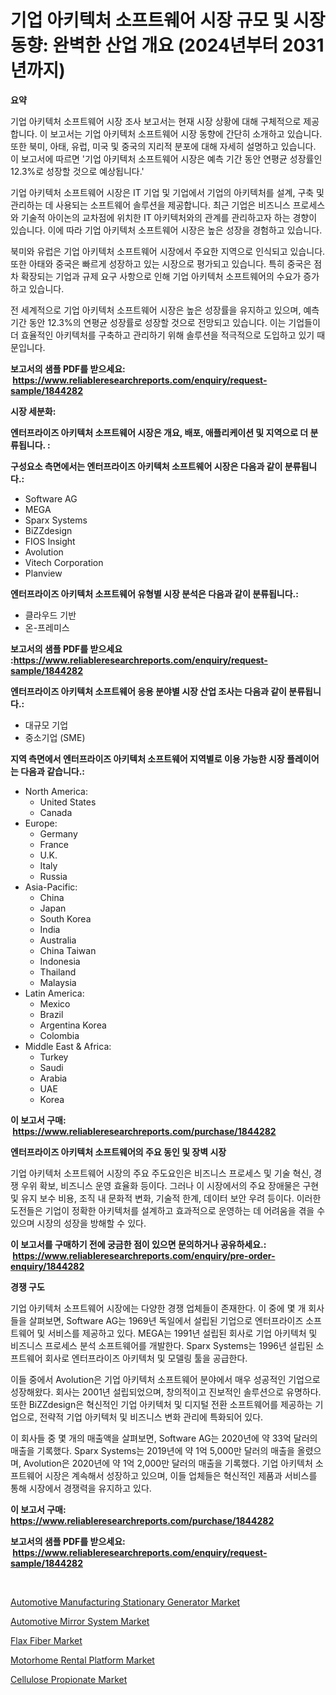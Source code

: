 <p><h1>기업 아키텍처 소프트웨어 시장 규모 및 시장 동향: 완벽한 산업 개요 (2024년부터 2031년까지)</h1></p><p><strong>요약</strong></p>
<p><p>기업 아키텍처 소프트웨어 시장 조사 보고서는 현재 시장 상황에 대해 구체적으로 제공합니다. 이 보고서는 기업 아키텍처 소프트웨어 시장 동향에 간단히 소개하고 있습니다. 또한 북미, 아태, 유럽, 미국 및 중국의 지리적 분포에 대해 자세히 설명하고 있습니다. 이 보고서에 따르면 '기업 아키텍처 소프트웨어 시장은 예측 기간 동안 연평균 성장률인 12.3%로 성장할 것으로 예상됩니다.'</p><p>기업 아키텍처 소프트웨어 시장은 IT 기업 및 기업에서 기업의 아키텍처를 설계, 구축 및 관리하는 데 사용되는 소프트웨어 솔루션을 제공합니다. 최근 기업은 비즈니스 프로세스와 기술적 아이논의 교차점에 위치한 IT 아키텍처와의 관계를 관리하고자 하는 경향이 있습니다. 이에 따라 기업 아키텍처 소프트웨어 시장은 높은 성장을 경험하고 있습니다.</p><p>북미와 유럽은 기업 아키텍처 소프트웨어 시장에서 주요한 지역으로 인식되고 있습니다. 또한 아태와 중국은 빠르게 성장하고 있는 시장으로 평가되고 있습니다. 특히 중국은 점차 확장되는 기업과 규제 요구 사항으로 인해 기업 아키텍처 소프트웨어의 수요가 증가하고 있습니다.</p><p>전 세계적으로 기업 아키텍처 소프트웨어 시장은 높은 성장률을 유지하고 있으며, 예측 기간 동안 12.3%의 연평균 성장률로 성장할 것으로 전망되고 있습니다. 이는 기업들이 더 효율적인 아키텍처를 구축하고 관리하기 위해 솔루션을 적극적으로 도입하고 있기 때문입니다.</p></p>
<p><strong>보고서의 샘플 PDF를 받으세요: &nbsp;<a href="https://www.reliableresearchreports.com/enquiry/request-sample/1844282">https://www.reliableresearchreports.com/enquiry/request-sample/1844282</a></strong></p>
<p><strong>시장 세분화:</strong></p>
<p><strong> 엔터프라이즈 아키텍처 소프트웨어 시장은 개요, 배포, 애플리케이션 및 지역으로 더 분류됩니다. :</strong></p>
<p><strong>구성요소 측면에서는 엔터프라이즈 아키텍처 소프트웨어 시장은 다음과 같이 분류됩니다.:</strong></p>
<p><ul><li>Software AG</li><li>MEGA</li><li>Sparx Systems</li><li>BiZZdesign</li><li>FIOS Insight</li><li>Avolution</li><li>Vitech Corporation</li><li>Planview</li></ul></p>
<p><strong> 엔터프라이즈 아키텍처 소프트웨어 유형별 시장 분석은 다음과 같이 분류됩니다.:</strong></p>
<p><ul><li>클라우드 기반</li><li>온-프레미스</li></ul></p>
<p><strong>보고서의 샘플 PDF를 받으세요 :<a href="https://www.reliableresearchreports.com/enquiry/request-sample/1844282">https://www.reliableresearchreports.com/enquiry/request-sample/1844282</a></strong></p>
<p><strong> 엔터프라이즈 아키텍처 소프트웨어 응용 분야별 시장 산업 조사는 다음과 같이 분류됩니다.:</strong></p>
<p><ul><li>대규모 기업</li><li>중소기업 (SME)</li></ul></p>
<p><strong>지역 측면에서 엔터프라이즈 아키텍처 소프트웨어 지역별로 이용 가능한 시장 플레이어는 다음과 같습니다.:</strong></p>
<p><ul>
    <li>
        North America:
        <ul>
            <li>United States</li>
            <li>Canada</li>
        </ul>
    </li>
    <li>
        Europe:
        <ul>
            <li>Germany</li>
            <li>France</li>
            <li>U.K.</li>
            <li>Italy</li>
            <li>Russia</li>
        </ul>
    </li>
    <li>
        Asia-Pacific:
        <ul>
            <li>China</li>
            <li>Japan</li>
            <li>South Korea</li>
            <li>India</li>
            <li>Australia</li>
            <li>China Taiwan</li>
            <li>Indonesia</li>
            <li>Thailand</li>
            <li>Malaysia</li>
        </ul>
    </li>
    <li>
        Latin America:
        <ul>
            <li>Mexico</li>
            <li>Brazil</li>
            <li>Argentina Korea</li>
            <li>Colombia</li>
        </ul>
    </li>
    <li>
        Middle East & Africa:
        <ul>
            <li>Turkey</li>
            <li>Saudi</li>
            <li>Arabia</li>
            <li>UAE</li>
            <li>Korea</li>
        </ul>
    </li>
    </ul></p>
<p><strong>이 보고서 구매: &nbsp;<a href="https://www.reliableresearchreports.com/purchase/1844282">https://www.reliableresearchreports.com/purchase/1844282</a></strong></p>
<p><strong>엔터프라이즈 아키텍처 소프트웨어의 주요 동인 및 장벽 시장</strong></p>
<p><p>기업 아키텍처 소프트웨어 시장의 주요 주도요인은 비즈니스 프로세스 및 기술 혁신, 경쟁 우위 확보, 비즈니스 운영 효율화 등이다. 그러나 이 시장에서의 주요 장애물은 구현 및 유지 보수 비용, 조직 내 문화적 변화, 기술적 한계, 데이터 보안 우려 등이다. 이러한 도전들은 기업이 정확한 아키텍처를 설계하고 효과적으로 운영하는 데 어려움을 겪을 수 있으며 시장의 성장을 방해할 수 있다.</p></p>
<p><strong>이 보고서를 구매하기 전에 궁금한 점이 있으면 문의하거나 공유하세요.: &nbsp;<a href="https://www.reliableresearchreports.com/enquiry/pre-order-enquiry/1844282">https://www.reliableresearchreports.com/enquiry/pre-order-enquiry/1844282</a></strong></p>
<p><strong>경쟁 구도</strong></p>
<p><p>기업 아키텍처 소프트웨어 시장에는 다양한 경쟁 업체들이 존재한다. 이 중에 몇 개 회사들을 살펴보면, Software AG는 1969년 독일에서 설립된 기업으로 엔터프라이즈 소프트웨어 및 서비스를 제공하고 있다. MEGA는 1991년 설립된 회사로 기업 아키텍처 및 비즈니스 프로세스 분석 소프트웨어를 개발한다. Sparx Systems는 1996년 설립된 소프트웨어 회사로 엔터프라이즈 아키텍처 및 모델링 툴을 공급한다.</p><p>이들 중에서 Avolution은 기업 아키텍처 소프트웨어 분야에서 매우 성공적인 기업으로 성장해왔다. 회사는 2001년 설립되었으며, 창의적이고 진보적인 솔루션으로 유명하다. 또한 BiZZdesign은 혁신적인 기업 아키텍처 및 디지털 전환 소프트웨어를 제공하는 기업으로, 전략적 기업 아키텍처 및 비즈니스 변화 관리에 특화되어 있다.</p><p>이 회사들 중 몇 개의 매출액을 살펴보면, Software AG는 2020년에 약 33억 달러의 매출을 기록했다. Sparx Systems는 2019년에 약 1억 5,000만 달러의 매출을 올렸으며, Avolution은 2020년에 약 1억 2,000만 달러의 매출을 기록했다. 기업 아키텍처 소프트웨어 시장은 계속해서 성장하고 있으며, 이들 업체들은 혁신적인 제품과 서비스를 통해 시장에서 경쟁력을 유지하고 있다.</p></p>
<p><strong>이 보고서 구매: &nbsp; <a href="https://www.reliableresearchreports.com/purchase/1844282">https://www.reliableresearchreports.com/purchase/1844282</a></strong></p>
<p><strong>보고서의 샘플 PDF를 받으세요: &nbsp;<a href="https://www.reliableresearchreports.com/enquiry/request-sample/1844282">https://www.reliableresearchreports.com/enquiry/request-sample/1844282</a></strong><strong></strong></p>
<p>&nbsp;</p>
<p><p><a href="https://military-diascia-e68.notion.site/Automotive-Manufacturing-Stationary-Generator-Market-Size-Share-Trends-Analysis-Report-By-Materia-3bb931740ba84d8db645a1826f9d31b1">Automotive Manufacturing Stationary Generator Market</a></p><p><a href="https://meowing-canidae-761.notion.site/Automotive-Mirror-System-Market-Size-Market-Trends-and-Growth-Outlook-forecasted-for-period-from-2-108c821e60944e088c06e3b21fefbc1c">Automotive Mirror System Market</a></p><p><a href="https://view.publitas.com/reportprime-1/flax-fiber-market-size-growth-and-forecast-from-2024-2031/">Flax Fiber Market</a></p><p><a href="https://github.com/beatblasta/Market-Research-Report-List-2/blob/main/motorhome-rental-platform-market.md">Motorhome Rental Platform Market</a></p><p><a href="https://view.publitas.com/reportprime-1/cellulose-propionate-market-size-growth-and-forecast-from-2024-2031/">Cellulose Propionate Market</a></p></p>